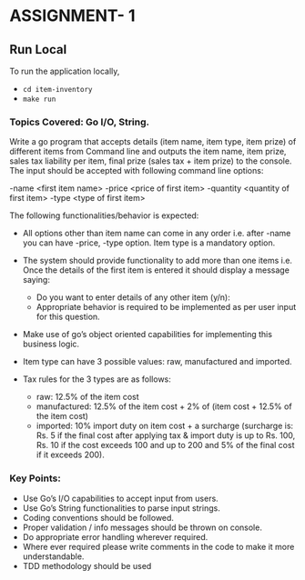 # ASSIGNMENT- 1

## Run Local

To run the application locally,
- `cd item-inventory`
- `make run` 

### Topics Covered: Go I/O, String.  
   
Write a go program that accepts details (item name, item type, item prize) of different items from
Command line and outputs the item name, item prize, sales tax liability per item, final prize (sales tax + item prize) to the console. The input should be accepted with following command line options:

-name \<first item name>
-price \<price of first item>
-quantity \<quantity of first item>
-type \<type of first item>
 
The following functionalities/behavior is expected:

- All options other than item name can come in any order i.e. after -name you can have -price, -type option. Item type is a mandatory option. 
- The system should provide functionality to add more than one items i.e. Once the details of the first item is entered it should display a message saying:
    - Do you want to enter details of any other item (y/n):
    -  Appropriate behavior is required to be implemented as per user input for this question.
 
- Make use of go’s object oriented capabilities for implementing this business logic.
- Item type can have 3 possible values: raw, manufactured and imported.
- Tax rules for the 3 types are as follows:
    - raw: 12.5% of the item cost
    - manufactured: 12.5% of the item cost + 2% of (item cost + 12.5% of the item cost)
    - imported: 10% import duty on item cost + a surcharge (surcharge is: Rs. 5 if the final cost after applying tax & import duty is up to Rs. 100, Rs. 10 if the cost exceeds 100 and up to 200 and 5% of the final cost if it exceeds 200).
	
### Key Points:
 
- Use Go’s I/O capabilities to accept input from users.
- Use Go’s String functionalities to parse input strings.
- Coding conventions should be followed.
- Proper validation / info messages should be thrown on console.
- Do appropriate error handling wherever required.
- Where ever required please write comments in the code to make it more understandable.
- TDD methodology should be used
